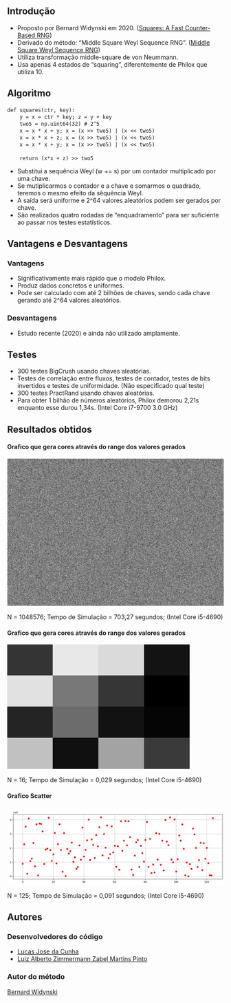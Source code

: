 ## Introdução

- Proposto por Bernard Widynski em 2020. ([Squares: A Fast Counter-Based RNG](https://arxiv.org/abs/2004.06278))
- Derivado do método: “Middle Square Weyl Sequence RNG”. ([Middle Square Weyl Sequence RNG](https://arxiv.org/abs/1704.00358))
- Utiliza transformação middle-square de von Neummann.
- Usa apenas 4 estados de “squaring”, diferentemente de Philox que utiliza 10.


## Algoritmo

```
def squares(ctr, key):
    y = x = ctr * key; z = y + key
    two5 = np.uint64(32) # 2^5
    x = x * x + y; x = (x >> two5) | (x << two5)
    x = x * x + z; x = (x >> two5) | (x << two5)
    x = x * x + y; x = (x >> two5) | (x << two5)

    return (x*x + z) >> two5    
```
- Substitui a sequência Weyl (w += s) por um contador multiplicado por uma chave.
- Se mutiplicarmos o contador e a chave e somarmos o quadrado, teremos o mesmo efeito da sêquência Weyl.
- A saída será uniforme e 2^64 valores aleatórios podem ser gerados por chave.
- São realizados quatro rodadas de “enquadramento” para ser suficiente ao passar nos testes estatísticos.

## Vantagens e Desvantagens
### Vantagens

- Significativamente mais rápido que o modelo Philox.
- Produz dados concretos e uniformes.
- Pode ser calculado com até 2 bilhões de chaves, sendo cada chave gerando até 2^64 valores aleatórios.

### Desvantagens

- Estudo recente (2020) e ainda não utilizado amplamente.

## Testes

- 300 testes BigCrush usando chaves aleatórias.
- Testes de correlação entre fluxos, testes de contador, testes de bits invertidos e testes de uniformidade. (Não especificado qual teste)
- 300 testes PractRand usando chaves aleatórias.
- Para obter 1 bilhão de números aleatórios, Philox demorou 2,21s enquanto esse durou 1,34s. (Intel Core i7-9700 3.0 GHz)

## Resultados obtidos

#### Grafico que gera cores através do range dos valores gerados
![Grafico1](https://raw.githubusercontent.com/Lucasgb7/Simulacao_Discreta/main/Fast%20Counter-Based%20RNG/resultados/grafico1.png)

N = 1048576; Tempo de Simulação = 703,27 segundos; (Intel Core i5-4690)

#### Grafico que gera cores através do range dos valores gerados
![Grafico2](https://raw.githubusercontent.com/Lucasgb7/Simulacao_Discreta/main/Fast%20Counter-Based%20RNG/resultados/grafico2.png)

N = 16; Tempo de Simulação = 0,029 segundos; (Intel Core i5-4690)

#### Grafico Scatter
![Grafico3](https://raw.githubusercontent.com/Lucasgb7/Simulacao_Discreta/main/Fast%20Counter-Based%20RNG/resultados/grafico3.png)

N = 125; Tempo de Simulação = 0,091 segundos; (Intel Core i5-4690)

## Autores

### Desenvolvedores do código

- [Lucas Jose da Cunha](https://github.com/Lucasgb7)
- [Luiz Alberto Zimmermann Zabel Martins Pinto](https://github.com/Luiz-Zimmermann)
          
### Autor do método

[Bernard Widynski](https://arxiv.org/search/cs?searchtype=author&query=Widynski%2C+B)
